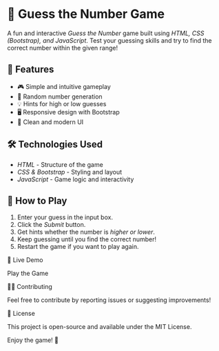 # 🎯 Guess the Number Game  

A fun and interactive *Guess the Number* game built using *HTML, CSS (Bootstrap), and JavaScript*. Test your guessing skills and try to find the correct number within the given range!  

## 🚀 Features  
- 🎮 Simple and intuitive gameplay  
- 🔢 Random number generation  
- 💡 Hints for high or low guesses  
- 🖥 Responsive design with Bootstrap  
- 🎨 Clean and modern UI  

## 🛠 Technologies Used  
- *HTML* - Structure of the game  
- *CSS & Bootstrap* - Styling and layout  
- *JavaScript* - Game logic and interactivity  

## 🎯 How to Play  
1. Enter your guess in the input box.  
2. Click the *Submit* button.  
3. Get hints whether the number is *higher or lower*.  
4. Keep guessing until you find the correct number!  
5. Restart the game if you want to play again.  


🔗 Live Demo

Play the Game 

👨‍💻 Contributing

Feel free to contribute by reporting issues or suggesting improvements!



📜 License

This project is open-source and available under the MIT License.


Enjoy the game! 🎉
